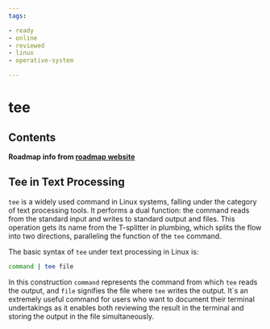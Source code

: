 ```yaml
---
tags:

- ready
- online
- reviewed
- linux
- operative-system

---
```


# tee

## Contents

__Roadmap info from [roadmap website](https://roadmap.sh/linux/text-processing/tee)__

## Tee in Text Processing

`tee` is a widely used command in Linux systems, falling under the category of text processing tools. It performs a dual function: the command reads from the standard input and writes to standard output and files. This operation gets its name from the T-splitter in plumbing, which splits the flow into two directions, paralleling the function of the `tee` command.

The basic syntax of `tee` under text processing in Linux is:

```bash
command | tee file

```

In this construction `command` represents the command from which `tee` reads the output, and `file` signifies the file where `tee` writes the output. It`s an extremely useful command for users who want to document their terminal undertakings as it enables both reviewing the result in the terminal and storing the output in the file simultaneously.
